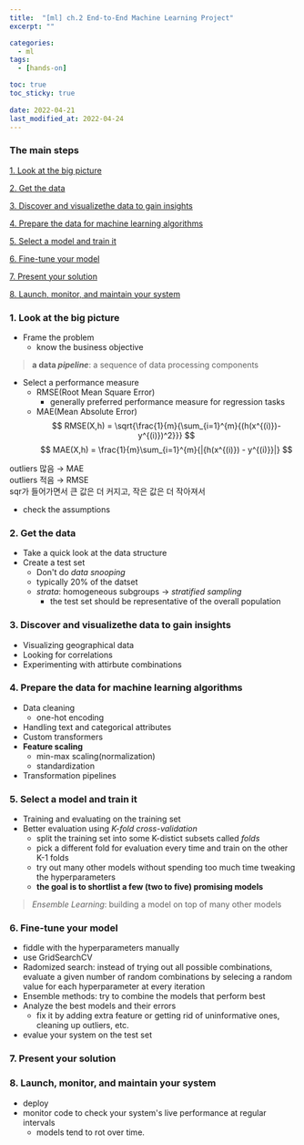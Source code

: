 ```yaml
---
title:  "[ml] ch.2 End-to-End Machine Learning Project"
excerpt: ""

categories:
  - ml
tags:
  - [hands-on]

toc: true
toc_sticky: true
 
date: 2022-04-21
last_modified_at: 2022-04-24
---
```

### The main steps

[1. Look at the big picture](#1-look-at-the-big-picture)

[2. Get the data](#2-get-the-data)

[3. Discover and visualizethe data to gain insights](#3-discover-and-visualizethe-data-to-gain-insights)

[4. Prepare the data for machine learning algorithms](#4-prepare-the-data-for-machine-learning-algorithms)

[5. Select a model and train it](#5-select-a-model-and-train-it)

[6. Fine-tune your model](#6-fine-tune-your-model)

[7. Present your solution](#7-present-your-solution)

[8. Launch, monitor, and maintain your system](#8-launch-monitor-and-maintain-your-system)

### 1. Look at the big picture

- Frame the problem  
  - know the business objective  

> **a data *pipeline***: a sequence of data processing components

- Select a performance measure
  - RMSE(Root Mean Square Error)
    - generally preferred performance measure for regression tasks
  - MAE(Mean Absolute Error)
$$
    RMSE(X,h) = \sqrt{\frac{1}{m}{\sum_{i=1}^{m}{(h(x^{(i)})-y^{(i)})^2}}}
$$
$$
    MAE(X,h) = \frac{1}{m}\sum_{i=1}^{m}{|{h(x^{(i)}) - y^{(i)}}|}
$$

outliers 많음 &rarr; MAE  
outliers 적음 &rarr; RMSE  
sqr가 들어가면서 큰 값은 더 커지고, 작은 값은 더 작아져서  

- check the assumptions

### 2. Get the data

- Take a quick look at the data structure  
- Create a test set
  - Don't do *data snooping*
  - typically 20% of the datset  
  - *strata*: homogeneous subgroups &rarr; *stratified sampling*
    - the test set should be representative of the overall population 

### 3. Discover and visualizethe data to gain insights

- Visualizing geographical data  
- Looking for correlations  
- Experimenting with attirbute combinations  

### 4. Prepare the data for machine learning algorithms

- Data cleaning  
  - one-hot encoding  
- Handling text and categorical attributes  
- Custom transformers  
- **Feature scaling**  
  - min-max scaling(normalization)  
  - standardization  
- Transformation pipelines

### 5. Select a model and train it

- Training and evaluating on the training set
- Better evaluation using *K-fold cross-validation*
  - split the training set into some K-distict subsets called *folds*  
  - pick a different fold for evaluation every time and train on the other K-1 folds  
  - try out many other models without spending too much time tweaking the hyperparameters
  - **the goal is to shortlist a few (two to five) promising models**

> *Ensemble Learning*: building a model on top of many other models

### 6. Fine-tune your model

- fiddle with the hyperparameters manually  
- use GridSearchCV
- Radomized search: instead of trying out all possible combinations, evaluate a given number of random combinations by selecing a random value for each hyperparameter at every iteration  
- Ensemble methods: try to combine the models that perform best
- Analyze the best models and their errors
  - fix it by adding extra feature or getting rid of uninformative ones, cleaning up outliers, etc.
- evalue your system on the test set

### 7. Present your solution

### 8. Launch, monitor, and maintain your system

- deploy  
- monitor code to check your system's live performance at regular intervals  
  - models tend to rot over time.